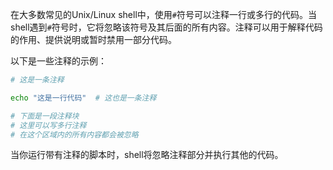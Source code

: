 在大多数常见的Unix/Linux shell中，使用`#`符号可以注释一行或多行的代码。当shell遇到`#`符号时，它将忽略该符号及其后面的所有内容。注释可以用于解释代码的作用、提供说明或暂时禁用一部分代码。

以下是一些注释的示例：

```bash
# 这是一条注释

echo "这是一行代码"  # 这也是一条注释

# 下面是一段注释块
# 这里可以写多行注释
# 在这个区域内的所有内容都会被忽略
```

当你运行带有注释的脚本时，shell将忽略注释部分并执行其他的代码。